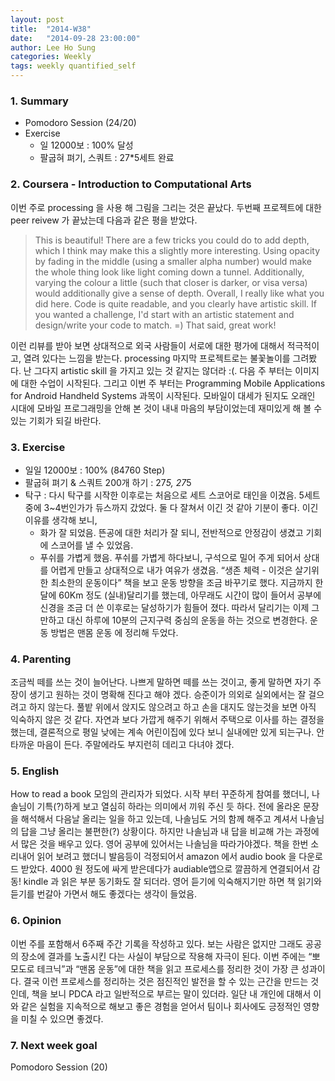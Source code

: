 ```yaml
---
layout: post
title:  "2014-W38"
date:   "2014-09-28 23:00:00"
author: Lee Ho Sung
categories: Weekly
tags: weekly quantified_self
---
```

	
### 1. Summary

* Pomodoro Session (24/20)
* Exercise
   * 일 12000보 : 100% 달성
   * 팔굽혀 펴기, 스쿼트 : 27*5세트 완료 

### 2. Coursera - Introduction to Computational Arts

이번 주로 processing 을 사용 해 그림을 그리는 것은 끝났다. 두번째 프로젝트에 대한 peer reivew 가 끝났는데 다음과 같은 평을 받았다. 

> This is beautiful! There are a few tricks you could do to add depth, which I think may make this a slightly more interesting. Using opacity by fading in the middle (using a smaller alpha number) would make the whole thing look like light coming down a tunnel. Additionally, varying the colour a little (such that closer is darker, or visa versa) would additionally give a sense of depth. Overall, I really like what you did here. Code is quite readable, and you clearly have artistic skill. If you wanted a challenge, I'd start with an artistic statement and design/write your code to match. =) That said, great work!

이런 리뷰를 받아 보면 상대적으로 외국 사람들이 서로에 대한 평가에 대해서 적극적이고, 열려 있다는 느낌을 받는다. processing 마지막 프로젝트로는 불꽃놀이를 그려봤다. 난 그다지 artistic skill 을 가지고 있는 것 같지는 않더라 :(. 다음 주 부터는 이미지에 대한 수업이 시작된다. 
그리고 이번 주 부터는 Programming Mobile Applications for Android Handheld Systems 과목이 시작된다. 모바일이 대세가 된지도 오래인 시대에 모바일 프로그래밍을 안해 본 것이 내내 마음의 부담이었는데 재미있게 해 볼 수 있는 기회가 되길 바란다. 

### 3. Exercise

* 일일 12000보 : 100% (84760 Step) 
* 팔굽혀 펴기 & 스쿼트 200개 하기 : 27*5, 27*5
* 탁구 : 다시 탁구를 시작한 이후로는 처음으로 세트 스코어로 태인을 이겼음. 5세트중에 3~4번인가가 듀스까지 갔었다. 둘 다 잘쳐서 이긴 것 같아 기분이 좋다. 이긴 이유를 생각해 보니,
    * 화가 잘 되었음. 뜬공에 대한 처리가 잘 되니, 전반적으로 안정감이 생겼고 기회에 스코어를 낼 수 있었음. 
    * 푸쉬를 가볍게 했음. 푸쉬를 가볍게 하다보니, 구석으로 밀어 주게 되어서 상대를 어렵게 만들고 상대적으로 내가 여유가 생겼음.
“생존 체력 - 이것은 살기위한 최소한의 운동이다” 책을 보고 운동 방향을 조금 바꾸기로 했다. 지금까지 한달에 60Km 정도 (실내)달리기를 했는데, 아무래도 시간이 많이 들어서 공부에 신경을 조금 더 쓴 이후로는 달성하기가 힘들어 졌다. 따라서 달리기는 이제 그만하고 대신 하루에 10분의 근지구력 중심의 운동을 하는 것으로 변경한다. 운동 방법은 맨몸 운동 에 정리해 두었다. 

### 4. Parenting

조금씩 떼를 쓰는 것이 늘어난다. 나쁘게 말하면 떼를 쓰는 것이고, 좋게 말하면 자기 주장이 생기고 원하는 것이 명확해 진다고 해야 겠다. 승준이가 의외로 실외에서는 잘 걸으려고 하지 않는다. 풀밭 위에서 앉지도 않으려고 하고 손을 대지도 않는것을 보면 아직 익숙하지 않은 것 같다. 자연과 보다 가깝게 해주기 위해서 주택으로 이사를 하는 결정을 했는데, 결론적으로 평일 낮에는 계속 어린이집에 있다 보니 실내에만 있게 되는구나. 안타까운 마음이 든다. 주말에라도 부지런히 데리고 다녀야 겠다.

### 5. English

How to read a book 모임의 관리자가 되었다. 시작 부터 꾸준하게 참여를 했더니, 나솔님이 기특(?)하게 보고 열심히 하라는 의미에서 끼워 주신 듯 하다. 전에 올라온 문장을 해석해서 다음날 올리는 일을 하고 있는데, 나솔님도 거의 함께 해주고 계셔서 나솔님의 답을 그냥 올리는 불편한(?) 상황이다. 하지만 나솔님과 내 답을 비교해 가는 과정에서 많은 것을 배우고 있다. 영어 공부에 있어서는 나솔님을 따라가야겠다.
책을 한번 소리내어 읽어 보려고 했더니 발음등이 걱정되어서 amazon 에서 audio book 을 다운로드 받았다. 4000 원 정도에 싸게 받은데다가 audiable앱으로 깔끔하게 연결되어서 감동! kindle 과 읽은 부분 동기화도 잘 되더라. 영어 듣기에 익숙해지기만 하면 책 읽기와 듣기를 번갈아 가면서 해도 좋겠다는 생각이 들었음. 

### 6. Opinion

이번 주를 포함해서 6주째 주간 기록을 작성하고 있다. 보는 사람은 없지만 그래도 공공의 장소에 결과를 노출시킨 다는 사실이 부담으로 작용해 자극이 된다. 이번 주에는 “뽀모도로 테크닉”과 “맨몸 운동”에 대한 책을 읽고 프로세스를 정리한 것이 가장 큰 성과이다. 결국 이런 프로세스를 정리하는 것은 점진적인 발전을 할 수 있는 근간을 만드는 것인데, 책을 보니 PDCA 라고 일반적으로 부르는 말이 있더라. 일단 내 개인에 대해서 이와 같은 실험을 지속적으로 해보고 좋은 경험을 얻어서 팀이나 회사에도 긍정적인 영향을 미칠 수 있으면 좋겠다.

### 7. Next week goal

Pomodoro Session (20)
